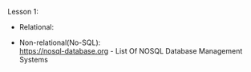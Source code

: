 Lesson 1:

* Relational:
    
* Non-relational(No-SQL):\
    https://nosql-database.org - List Of NOSQL Database Management Systems
